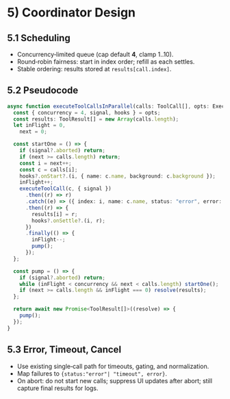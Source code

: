 # 5) Coordinator Design

## 5.1 Scheduling

- Concurrency‑limited queue (cap default **4**, clamp 1..10).
- Round‑robin fairness: start in index order; refill as each settles.
- Stable ordering: results stored at `results[call.index]`.

## 5.2 Pseudocode

```ts
async function executeToolCallsInParallel(calls: ToolCall[], opts: ExecOptions = {}) {
  const { concurrency = 4, signal, hooks } = opts;
  const results: ToolResult[] = new Array(calls.length);
  let inFlight = 0,
    next = 0;

  const startOne = () => {
    if (signal?.aborted) return;
    if (next >= calls.length) return;
    const i = next++;
    const c = calls[i];
    hooks?.onStart?.(i, { name: c.name, background: c.background });
    inFlight++;
    executeToolCall(c, { signal })
      .then((r) => r)
      .catch((e) => ({ index: i, name: c.name, status: "error", error: String(e) }))
      .then((r) => {
        results[i] = r;
        hooks?.onSettle?.(i, r);
      })
      .finally(() => {
        inFlight--;
        pump();
      });
  };

  const pump = () => {
    if (signal?.aborted) return;
    while (inFlight < concurrency && next < calls.length) startOne();
    if (next >= calls.length && inFlight === 0) resolve(results);
  };

  return await new Promise<ToolResult[]>((resolve) => {
    pump();
  });
}
```

## 5.3 Error, Timeout, Cancel

- Use existing single‑call path for timeouts, gating, and normalization.
- Map failures to `{status:"error"| "timeout", error}`.
- On abort: do not start new calls; suppress UI updates after abort; still capture final results for logs.
